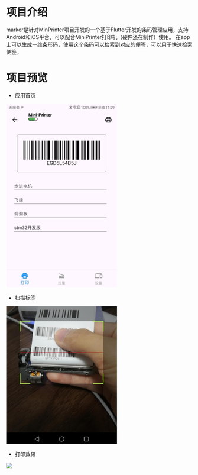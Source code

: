 # 项目介绍

marker是针对MinPrinter项目开发的一个基于Flutter开发的条码管理应用，支持Android和iOS平台，可以配合MiniPrinter打印机（硬件还在制作）使用。
在app上可以生成一维条形码，使用这个条码可以检索到对应的便签，可以用于快速检索便签。

# 项目预览
- 应用首页

<img src="doc/images/home.jpg" 
width="300"/>

- 扫描标签

<img src="doc/images/scan-barcode.jpg" width="300"/>

- 打印效果

<img src="doc/images/print-result.jpg" width="500"/>

